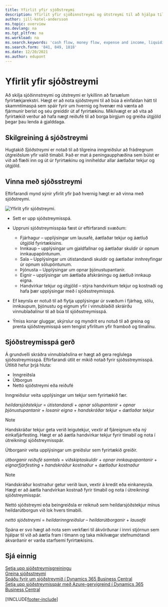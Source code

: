 ```yaml
---
title: Yfirlit yfir sjóðstreymi
description: Yfirlit yfir sjóðinnstreymi og útstreymi til að hjálpa til við að spá fyrir um móttöku og greiðslu fjármuna.
author: jill-kotel-andersson
ms.topic: overview
ms.devlang: na
ms.tgt_pltfrm: na
ms.workload: na
ms.search.keywords: 'cash flow, money flow, expense and income, liquidity, cash receipts minus cash payments'
ms.search.form: '841, 849, 1818'
ms.date: 12/20/2021
ms.author: edupont
---
```


# <a name="cash-flow-overview"></a><a name="cash-flow-overview"></a>Yfirlit yfir sjóðstreymi

Að skilja sjóðinnstreymi og útstreymi er lykillinn að farsælum fyrirtækjarekstri. Hægt er að nota sjóðstreymi til að búa á einfaldan hátt til skammtímaspá sem spáir fyrir um hvernig og hvenær má vænta að fjármunir berist og séu greiddir út af fyrirtækinu. Mikilvægt er að vita að fyrirtækið verður að hafa nægt reiðufé til að borga birgjum og greiða útgjöld þegar þau lenda á gjalddaga.

## <a name="definition-of-cash-flow"></a><a name="definition-of-cash-flow"></a>Skilgreining á sjóðstreymi

Hugtakið *Sjóðstreymi* er notað til að tilgreina inngreiðslur að frádregnum útgreiðslum yfir valið tímabil. Það er mat á peningaupphæðina sem búist er við að flæði inn og út úr fyrirtækinu og inniheldur allar áætlaðar tekjur og útgjöld.

## <a name="work-with-cash-flow"></a><a name="work-with-cash-flow"></a>Vinna með sjóðsstreymi

Eftirfarandi mynd sýnir yfirlit yfir það hvernig hægt er að vinna með sjóðstreymi.

![Yfirlit yfir sjóðstreymi.](media/finance_cash_flow_overview.png "Yfirlit yfir sjóðstreymi")

- Sett er upp sjóðstreymisspá.  

- Uppruni sjóðstreymisspáa fæst úr eftirfarandi svæðum:  

  - Fjárhagur – upplýsingar um lausafé, áætlaðar tekjur og áætluð útgjöld fyrirtækisins.  
  - Innkaup – upplýsingar um gjaldfallnar og áætlaðar skuldir úr opnum innkaupapöntunum.  
  - Sala – Upplýsingar um útistandandi skuldir og áætlaðar innhreyfingar úr opnum sölupöntunum.  
  - Þjónusta – Upplýsingar um opnar þjónustupantanir.  
  - Eignir – upplýsingar um áætlaða afskráningu og áætluð innkaup eigna.  
  - Handvirkar tekjur og útgjöld – stýra handvirkum tekjur og kostnaði og hafa þær upplýsingar með í sjóðsstreymisspá.  
- Ef keyrsla er notuð til að flytja upplýsingar úr svæðum í fjárhag, sölu, innkaupum, þjónustu og eignum yfir í vinnublaðið skráirðu vinnublaðalínur til að búa til sjóðsstreymisspá.  
- Ýmiss konar gluggar, skýrslur og myndrit eru notuð til að greina og prenta sjóðstreymisspá sem tengist yfirlitum yfir framboð og tímalínu.  

## <a name="making-a-cash-flow-forecast"></a><a name="making-a-cash-flow-forecast"></a>Sjóðstreymisspá gerð

Á grundvelli skráðra vinnublaðslína er hægt að gera reglulega sjóðsstreymisspá. Eftirfarandi útlit er mikið notað fyrir sjóðsstreymisspá. Útlitið hefur þrjá hluta:

- Inngreiðsla  
- Útborgun  
- Nettó sjóðstreymi eða reiðufé  

Inngreiðslur veita upplýsingar um tekjur sem fyrirtækið fær.

*heildarsjóðstekjur* = *útistandandi* + *opnar sölupantanir* + *opnar þjónustupantanir* + *losanir eigna* + *handskráðar tekjur* + *áætlaðar tekjur*

> [!NOTE]
> Handskráðar tekjur geta verið leigutekjur, vextir af fjáreignum eða ný einkafjárfesting. Hægt er að áætla handvirkar tekjur fyrir tímabil og nota í útreikningi sjóðstreymisspár.

Útborganir veita upplýsingar um greiðslur sem fyrirtækið greiðir.

*útborganir reiðufé samtals* = *viðskiptaskuldir* + *opnar innkaupapantanir* + *eignarfjárfesting* + *handskráður kostnaður* + *áætlaður kostnaður*

> [!NOTE]
> Handskráður kostnaður getur verið laun, vextir á kredit eða einkaneysla. Hægt er að áætla handvirkan kostnað fyrir tímabil og nota í útreikningi sjóðstreymisspár.

Nettó sjóðstreymi eða beingreiðsla er reiknuð sem heildarsjóðstekjur mínus heildarútborgun við lok hvers tímabili.

*nettó sjóðstreymi* = *heildarinngreiðslur* – *heildarútborganir* + *lausafé*

Spána er svo hægt að nota sem verkfæri til ákvörðunar í innri stjórnun sem hjálpar til við að áætla fram í tímann og taka mikilvægar stefnumótandi ákvarðanir er varða starfsemi fyrirtækisins.

## <a name="see-also"></a><a name="see-also"></a>Sjá einnig

[Setja upp sjóðstreymisgreiningu](finance-setup-cash-flow-analyses.md)  
[Greina sjóðsstreymi](finance-analyze-cash-flow.md)  
[Spáðu fyrir um sjóðstreymið í Dynamics 365 Business Central](/training/modules/forecast-cash-flow-dynamics-365-business-central/index)  
[Setja upp sjóðstreymisspár með Azure-gervigreind í Dynamics 365 Business Central](/training/modules/setup-cash-flow-forecasts/)  

[!INCLUDE[footer-include](includes/footer-banner.md)]

